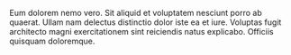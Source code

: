 Eum dolorem nemo vero. Sit aliquid et voluptatem nesciunt porro ab quaerat. Ullam nam delectus distinctio dolor iste ea et iure. Voluptas fugit architecto magni exercitationem sint reiciendis natus explicabo. Officiis quisquam doloremque.